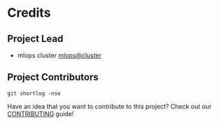 # Credits

## Project Lead

- mlops cluster <mlops@cluster>

## Project Contributors

```shell
git shortlog -nse
```

Have an idea that you want to contribute to this project? Check out our [CONTRIBUTING](docs/CONTRIBUTING.md) guide!
